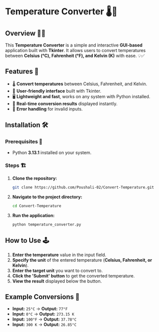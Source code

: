 # Temperature Converter 🌡️🔄

## Overview 🎯🔥
This **Temperature Converter** is a simple and interactive **GUI-based** application built with **Tkinter**. It allows users to convert temperatures between **Celsius (°C), Fahrenheit (°F), and Kelvin (K)** with ease. 💡✅

## Features 🚀
- 🌡️ **Convert temperatures** between Celsius, Fahrenheit, and Kelvin.
- 🎨 **User-friendly interface** built with Tkinter.
- 🖥️ **Lightweight and fast**, works on any system with Python installed.
- 🔄 **Real-time conversion results** displayed instantly.
- 🚨 **Error handling** for invalid inputs.

## Installation 🛠️
### Prerequisites 📌
- Python **3.13.1** installed on your system.

### Steps 🏗️
1. **Clone the repository:**
   ```sh
   git clone https://github.com/Poushali-02/Convert-Temperature.git
   ```
2. **Navigate to the project directory:**
   ```sh
   cd Convert-Temperature
   ```
3. **Run the application:**
   ```sh
   python temperature_converter.py
   ```

## How to Use 🕹️
1. **Enter the temperature** value in the input field.
2. **Specify the unit** of the entered temperature (**Celsius, Fahrenheit, or Kelvin**).
3. **Enter the target unit** you want to convert to.
4. **Click the 'Submit' button** to get the converted temperature.
5. **View the result** displayed below the button.

## Example Conversions 📝
- **Input:** `25°C` → **Output:** `77°F`
- **Input:** `0°C` → **Output:** `273.15 K`
- **Input:** `100°F` → **Output:** `37.78°C`
- **Input:** `300 K` → **Output:** `26.85°C`
